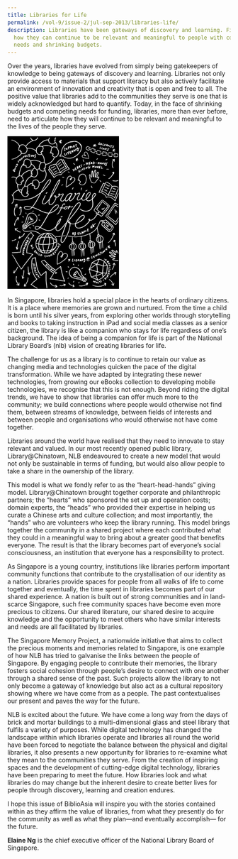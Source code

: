 ```yaml
---
title: Libraries for Life
permalink: /vol-9/issue-2/jul-sep-2013/libraries-life/
description: Libraries have been gateways of discovery and learning. Find out
  how they can continue to be relevant and meaningful to people with competing
  needs and shrinking budgets.
---
```

Over the years, libraries have evolved from simply being gatekeepers of knowledge to being gateways of discovery and learning. Libraries not only provide access to materials that support literacy but also actively facilitate an environment of innovation and creativity that is open and free to all. The positive value that libraries add to the communities they serve is one that is widely acknowledged but hard to quantify. Today, in the face of shrinking budgets and competing needs for funding, libraries, more than ever before, need to articulate how they will continue to be relevant and meaningful to the lives of the people they serve.


<div>
<img style="width:50%;" src="/images/Vol%209%20Issue%202/Libraries%20for%20Life/CE%20Illo%20New-edit.jpg">
<div style="background-color: white;">
</div>
	


In Singapore, libraries hold a special place in the hearts of ordinary citizens. It is a place where memories are grown and nurtured. From the time a child is born until his silver years, from exploring other worlds through storytelling and books to taking instruction in iPad and social media classes as a senior citizen, the library is like a companion who stays for life regardless of one’s background. The idea of being a companion for life is part of the National Library Board’s (nlb) vision of creating libraries for life.

The challenge for us as a library is to continue to retain our value as changing media and technologies quicken the pace of the digital transformation. While we have adapted by integrating these newer technologies, from growing our eBooks collection to developing mobile technologies, we recognise that this is not enough. Beyond riding the digital trends, we have to show that libraries can offer much more to the community; we build connections where people would otherwise not find them, between streams of knowledge, between fields of interests and between people and organisations who would otherwise not have come together.

Libraries around the world have realised that they need to innovate to stay relevant and valued. In our most recently opened public library, Library@Chinatown, NLB endeavoured to create a new model that would not only be sustainable in terms of funding, but would also allow people to take a share in the ownership of the library.

This model is what we fondly refer to as the “heart-head-hands” giving model. Library@Chinatown brought together corporate and philanthropic partners; the “hearts” who sponsored the set up and operation costs; domain experts, the “heads” who provided their expertise in helping us curate a Chinese arts and culture collection; and most importantly, the “hands” who are volunteers who keep the library running. This model brings together the community in a shared project where each contributed what they could in a meaningful way to bring about a greater good that benefits everyone. The result is that the library becomes part of everyone’s social consciousness, an institution that everyone has a responsibility to protect.

As Singapore is a young country, institutions like libraries perform important community functions that contribute to the crystallisation of our identity as a nation. Libraries provide spaces for people from all walks of life to come together and eventually, the time spent in libraries becomes part of our shared experience. A nation is built out of strong communities and in land-scarce Singapore, such free community spaces have become even more precious to citizens. Our shared literature, our shared desire to acquire knowledge and the opportunity to meet others who have similar interests and needs are all facilitated by libraries.

The Singapore Memory Project, a nationwide initiative that aims to collect the precious moments and memories related to Singapore, is one example of how NLB has tried to galvanise the links between the people of Singapore. By engaging people to contribute their memories, the library fosters social cohesion through people’s desire to connect with one another through a shared sense of the past. Such projects allow the library to not only become a gateway of knowledge but also act as a cultural repository showing where we have come from as a people. The past contextualises our present and paves the way for the future.

NLB is excited about the future. We have come a long way from the days of brick and mortar buildings to a multi-dimensional glass and steel library that fulfils a variety of purposes. While digital technology has changed the landscape within which libraries operate and libraries all round the world have been forced to negotiate the balance between the physical and digital libraries, it also presents a new opportunity for libraries to re-examine what they mean to the communities they serve. From the creation of inspiring spaces and the development of cutting-edge digital technology, libraries have been preparing to meet the future. How libraries look and what libraries do may change but the inherent desire to create better lives for people through discovery, learning and creation endures.

I hope this issue of BiblioAsia will inspire you with the stories contained within as they affirm the value of libraries, from what they presently do for the community as well as what they plan—and eventually accomplish— for the future.

	

<b>Elaine Ng</b> is the chief executive officer of the National Library Board of Singapore.</div>